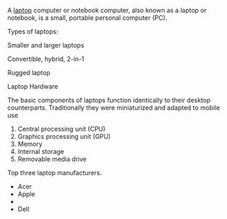 <!DOCTYPE html>
<html lang="en">
          <head>
            <title>Laptop</title>
          </head>
<body>

<p>A <a href="https://en.wikipedia.org/wiki/Laptop">laptop</a> computer or notebook computer, also known as a laptop or notebook, is a small, portable personal computer (PC).</p>
<p>Types of laptops:</p>
<p>Smaller and larger laptops</p>
<p>Convertible, hybrid, 2-in-1</p>
<p>Rugged laptop</p>
<p>Laptop Hardware</p>
<p>The basic components of laptops function identically to their desktop counterparts. Traditionally they were miniaturized and adapted to mobile use</p>
<ol>
<li>Central processing unit (CPU)</li>
<li>Graphics processing unit (GPU)</li>
<li>Memory</li>
<li>Internal storage</li>
<li>Removable media drive</li>
</ol>
<p>Top three laptop manufacturers.</p>
<ul>
<li>Acer</li>
<li>Apple<li>
<li>Dell</li>
</ul>
</body>
</html>